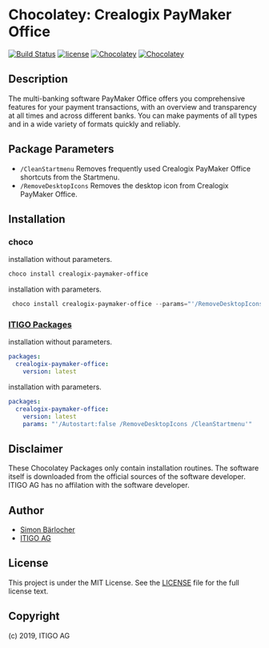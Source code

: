 # Chocolatey: Crealogix PayMaker Office

[![Build Status](https://img.shields.io/travis/itigoag/chocolatey.crealogix-paymaker-office?style=flat-square)](https://travis-ci.org/itigoag/chocolatey.crealogix-paymaker-office) [![license](https://img.shields.io/github/license/mashape/apistatus.svg?style=popout-square)](licence) [![Chocolatey](https://img.shields.io/chocolatey/v/crealogix-paymaker-office?label=package%20version)](https://chocolatey.org/packages/crealogix-paymaker-office) [![Chocolatey](https://img.shields.io/chocolatey/dt/crealogix-paymaker-office?label=package%20downloads&style=flat-square)](https://chocolatey.org/packages/crealogix-paymaker-office)

## Description

The multi-banking software PayMaker Office offers you comprehensive features for your payment transactions, with an overview and transparency at all times and across different banks. You can make payments of all types and in a wide variety of formats quickly and reliably.

## Package Parameters

- `/CleanStartmenu` Removes frequently used Crealogix PayMaker Office shortcuts from the Startmenu.
- `/RemoveDesktopIcons` Removes the desktop icon from Crealogix PayMaker Office.

## Installation

### choco

installation without parameters.

```ps1
choco install crealogix-paymaker-office
```

installation with parameters.

```powershell
 choco install crealogix-paymaker-office --params="'/RemoveDesktopIcons /CleanStartmenu'"
```

### [ITIGO Packages](https://github.com/itigoag/ansible.packages)

installation without parameters.

```yml
packages:
  crealogix-paymaker-office:
    version: latest
```

installation with parameters.

```yml
packages:
  crealogix-paymaker-office:
    version: latest
    params: "'/Autostart:false /RemoveDesktopIcons /CleanStartmenu'"
```

## Disclaimer

These Chocolatey Packages only contain installation routines. The software itself is downloaded from the official sources of the software developer. ITIGO AG has no affilation with the software developer.

## Author

- [Simon Bärlocher](https://sbaerlocher.ch)
- [ITIGO AG](https://www.itigo.ch)

## License

This project is under the MIT License. See the [LICENSE](LICENSE) file for the full license text.

## Copyright

(c) 2019, ITIGO AG

